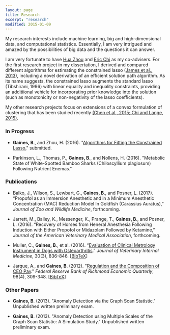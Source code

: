 ```yaml
---
layout: page
title: Research
excerpt: "research"
modified: 2015-01-09
---
```


My research interests include machine learning, big and high-dimensional data, and computational statistics. Essentially, I am very intrigued and amazed by the possibilities of big data and the questions it can answer.

I am very fortunate to have [Hua Zhou](http://hua-zhou.github.io/) and [Eric Chi](www.ericchi.com) as my co-advisers.  For the first research project in my dissertation, I derived and compared different algorithms for estimating the constrained lasso ([James et al., 2013](http://www-bcf.usc.edu/~gareth/research/PAC.pdf)), including a novel derivation of an efficient solution path algorithm.  As its name suggests, the constrained lasso augments the standard lasso (Tibshirani, 1996) with linear equality and inequality constraints, providing an additiional vehicle for incorporating prior knowledge into the solution (such as monotonicity or non-negativity of the lasso coefficients).

My other research projects focus on extensions of a convex formulation of clustering that has been studied recently [(Chen et al., 2015;](http://journals.plos.org/ploscompbiol/article?id=10.1371%2Fjournal.pcbi.1004228)[ Chi and Lange, 2015)](http://www.tandfonline.com/doi/abs/10.1080/10618600.2014.948181#.VHVPyt5WVzo).

### In Progress

* **Gaines, B**., and Zhou, H. (2016).  "[Algorithms for Fitting the Constrained Lasso](https://arxiv.org/abs/1611.01511)," submitted.

* Parkinson, L., Thomas, P., **Gaines, B**., and Nollens, H.  (2016). "Metabolic State of White-Spotted Bamboo Sharks (Chiloscyllium plagiosum) Following Nutrient Enemas."

### Publications
- Balko, J., Wilson, S., Lewbart, G., **Gaines, B**., and Posner, L. (2017).  “Propofol as an Immersion Anesthetic and in a Minimum Anesthetic Concentration (MAC) Reduction Model In Goldfish (Carassius Auratus),”  *Journal of Zoo and Wildlife Medicine*, forthcoming.

- Jarrett, M., Bailey, K., Messenger, K., Prange, T., **Gaines, B**., and Posner, L. (2016).  “Recovery of Horses from Heneral Anesthesia Following Induction with Either Propofol or Midazolam Followed by Ketamine,”  *Journal of the American Veterinary Medical Association*, forthcoming.

- Muller, C., **Gaines, B**., et al. (2016).  “[Evaluation of Clinical Metrology Instrument in Dogs with Osteoarthritis](https://www.ncbi.nlm.nih.gov/pubmed/26971876).”  *Journal of Veterinary Internal Medicine*, 30(3), 836-846. [[BibTeX](http://brgaines.github.io/research/mullerGaines16.bib)]

- Jarque, A., and **Gaines, B**. (2012). "[Regulation and the Composition of CEO Pay](https://www.richmondfed.org/publications/research/economic_quarterly/2012/q4/pdf/jarque.pdf)." *Federal Reserve Bank of Richmond Economic Quarterly*, 98(4), 309-348. [[BibTeX](http://brgaines.github.io/research/jarqueGaines12.bib)]

### Other Papers

* **Gaines, B**. (2013). "Anomaly Detection via the Graph Scan Statistic." Unpublished written preliminary exam.

* **Gaines, B**. (2013). "Anomaly Detection using Multiple Scales of the Graph Scan Statistic: A Simulation Study." Unpublished written preliminary exam.